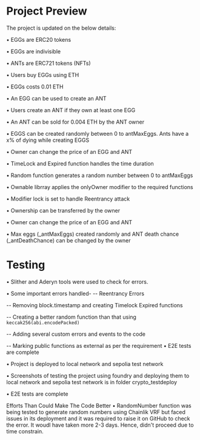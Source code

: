 # Project Preview
The project is updated on the below details:

• EGGs are ERC20 tokens

• EGGs are indivisible

• ANTs are ERC721 tokens (NFTs)

• Users buy EGGs using ETH

• EGGs costs 0.01 ETH

• An EGG can be used to create an ANT

• Users create an ANT if they own at least one EGG

• An ANT can be sold for 0.004 ETH by the ANT owner

• EGGS can be created randomly between 0 to antMaxEggs. Ants have a x% of dying while creating EGGS

• Owner can change the price of an EGG and ANT

• TimeLock and Expired function handles the time duration

• Random function generates a random number between 0 to antMaxEggs

• Ownable librray applies the onlyOwner modifier to the required functions

• Modifier lock is set to handle Reentrancy attack

• Ownership can be transferred by the owner

• Owner can change the price of an EGG and ANT

• Max eggs (_antMaxEggs) created randomly and ANT death chance (_antDeathChance) can be changed by the owner

# Testing
• Slither and Aderyn tools were used to check for errors.

• Some important errors handled- -- Reentrancy Errors

 -- Removing block.timestamp and creating Timelock Expired functions

 -- Creating a better random function than that using `keccak256(abi.encodePacked)`

 -- Adding several custom errors and events to the code

 -- Marking public functions as external as per the requirement
• E2E tests are complete

• Project is deployed to local network and sepolia test network

• Screenshots of testing the project using foundry and deploying them to local network and sepolia test network is in folder crypto_testdeploy

• E2E tests are complete

Efforts Than Could Make The Code Better
• RandomNumber function was being tested to generate random numbers using Chainlik VRF but faced issues in its deployment and it was required to raise it on GitHub to check the error. It woudl have taken more 2-3 days. Hence, didn't proceed due to time constrain.
